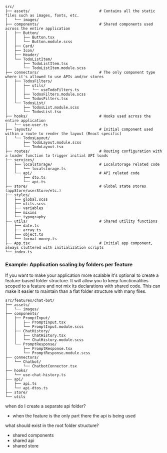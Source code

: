 ```
src/
├── assets/                               # Contains all the static files such as images, fonts, etc.
│   └── images/
├── components/                           # Shared components used across the entire application
│   ├── Button/
│   │   ├── Button.tsx
│   │   └── Button.module.scss
│   ├── Card/
│   ├── Icon/
│   ├── Header/
│   └── TodoListItem/
│       ├── TodoListItem.tsx
│       └── TodoListItem.module.scss
├── connectors/                           # The only component type where it's allowed to use APIs and/or stores
│   ├── TodosFilters/
│   │   ├── utils/
│   │   │   └── useTodoFilters.ts
│   │   ├── TodosFilters.module.scss
│   │   └── TodosFilters.tsx
│   └── TodosList/
│       ├── TodosList.module.scss
│       └── TodosList.tsx
├── hooks/                                # Hooks used across the entire application
│   └── use-user.ts
├── layouts/                              # Initial component used within a route to render the layout (React specific)
│   └── TodosLayout/
│       ├── TodoLayout.module.scss
│       └── TodoLayout.tsx
├── routes/                               # Routing configuration with a loader function to trigger initial API loads
├── services/
│   ├── localstorage/                     # Localstorage related code
│   │   └── localstorage.ts
│   └── api/                              # API related code
│       ├── dto.ts
│       └── api.ts
├── store/                                # Global state stores (appStore/userStore/etc.)
├── styles/
│   ├── global.scss
│   ├── utils.scss
│   ├── variables
│   ├── mixins
│   └── typography
├── utils/                                # Shared utility functions
│   ├── date.ts
│   ├── array.ts
│   ├── object.ts
│   └── format-money.ts
├── App.tsx                               # Initial app component, always cluttered with initialization scripts
└── index.ts
```

### Example: Application scaling by folders per feature

If you want to make your application more scalable it's optional to create a feature-based folder structure. It will allow you to keep functionalities scoped to a feature and not mix its declarations with shared code. This can make it easier to maintain than a flat folder structure with many files.

```
src/features/chat-bot/
├── assets/
│   └── images/
├── components/
│   ├── PromptInput/
│   │   ├── PromptInput.tsx
│   │   └── PromptInput.module.scss
│   ├── ChatHistory/
│   │   ├── ChatHistory.tsx
│   │   └── ChatHistory.module.scss
│   └── PromptResponse/
│       ├── PromptResponse.tsx
│       └── PromptResponse.module.scss
├── connectors/
│   └── Chatbot/
│       └── ChatbotConnector.tsx
├── hooks/
│   └── use-chat-history.ts
├── api/
│   ├── api.ts
│   └── api-dtos.ts
├── store/
└── utils
```

when do I create a separate api folder?

- when the feature is the only part there the api is being used

what should exist in the root folder structure?

- shared components
- shared api
- shared store
